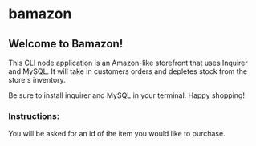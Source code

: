 # bamazon

## Welcome to Bamazon! 
This CLI node application is an Amazon-like storefront that uses Inquirer and MySQL. It will take in customers orders and depletes stock from the store's inventory. 

Be sure to install inquirer and MySQL in your terminal. Happy shopping!

### Instructions:
You will be asked for an id of the item you would like to purchase. 
